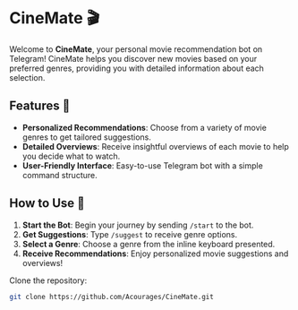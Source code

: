# CineMate 🎬

Welcome to **CineMate**, your personal movie recommendation bot on Telegram! CineMate helps you discover new movies based on your preferred genres, providing you with detailed information about each selection.

## Features 🌟
- **Personalized Recommendations**: Choose from a variety of movie genres to get tailored suggestions.
- **Detailed Overviews**: Receive insightful overviews of each movie to help you decide what to watch.
- **User-Friendly Interface**: Easy-to-use Telegram bot with a simple command structure.

## How to Use 📲
1. **Start the Bot**: Begin your journey by sending `/start` to the bot.
2. **Get Suggestions**: Type `/suggest` to receive genre options.
3. **Select a Genre**: Choose a genre from the inline keyboard presented.
4. **Receive Recommendations**: Enjoy personalized movie suggestions and overviews!

Clone the repository:
   ```bash
   git clone https://github.com/Acourages/CineMate.git
